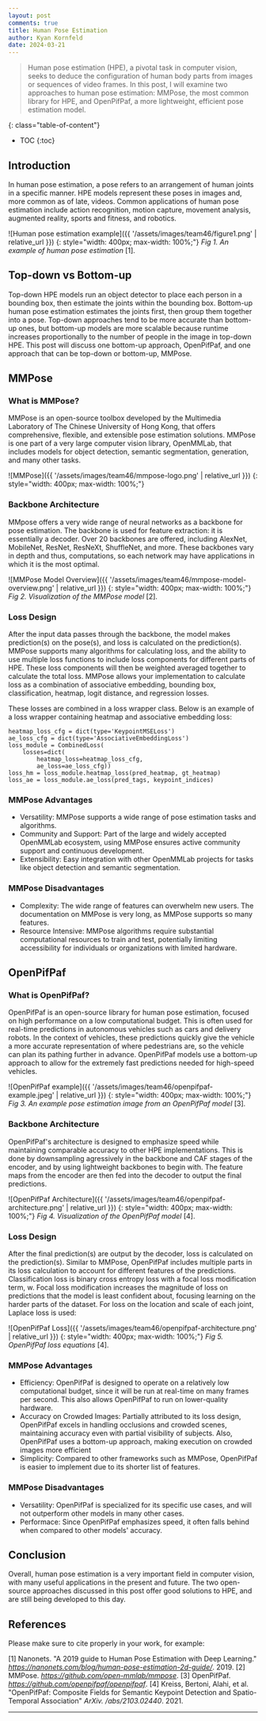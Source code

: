 ```yaml
---
layout: post
comments: true
title: Human Pose Estimation
author: Kyan Kornfeld
date: 2024-03-21
---
```



> Human pose estimation (HPE), a pivotal task in computer vision, seeks to deduce the configuration of human body parts from images or sequences of video frames. In this post, I will examine two approaches to human pose estimation: MMPose, the most common library for HPE, and OpenPifPaf, a more lightweight, efficient pose estimation model.


<!--more-->
{: class="table-of-content"}
* TOC
{:toc}

## Introduction
In human pose estimation, a pose refers to an arrangement of human joints in a specific manner. HPE models represent these poses in images and, more common as of late, videos. Common applications of human pose estimation include action recognition, motion capture, movement analysis, augmented reality, sports and fitness, and robotics. 

![Human pose estimation example]({{ '/assets/images/team46/figure1.png' | relative_url }})
{: style="width: 400px; max-width: 100%;"}
*Fig 1. An example of human pose estimation* [1].

## Top-down vs Bottom-up
Top-down HPE models run an object detector to place each person in a bounding box, then estimate the joints within the bounding box. Bottom-up human pose estimation estimates the joints first, then group them together into a pose. Top-down approaches tend to be more accurate than bottom-up ones, but bottom-up models are more scalable because runtime increases proportionally to the number of people in the image in top-down HPE. This post will discuss one bottom-up approach, OpenPifPaf, and one approach that can be top-down or bottom-up, MMPose.

## MMPose

### What is MMPose?
MMPose is an open-source toolbox developed by the Multimedia Laboratory of The Chinese University of Hong Kong, that offers comprehensive, flexible, and extensible pose estimation solutions. MMPose is one part of a very large computer vision library, OpenMMLab, that includes models for object detection, semantic segmentation, generation, and many other tasks.

![MMPose]({{ '/assets/images/team46/mmpose-logo.png' | relative_url }})
{: style="width: 400px; max-width: 100%;"}

### Backbone Architecture
MMpose offers a very wide range of neural networks as a backbone for pose estimation. The backbone is used for feature extraction: it is essentially a decoder. Over 20 backbones are offered, including AlexNet, MobileNet, ResNet, ResNeXt, ShuffleNet, and more. These backbones vary in depth and thus, computations, so each network may have applications in which it is the most optimal.

![MMPose Model Overview]({{ '/assets/images/team46/mmpose-model-overview.png' | relative_url }})
{: style="width: 400px; max-width: 100%;"}
*Fig 2. Visualization of the MMPose model* [2].

### Loss Design
After the input data passes through the backbone, the model makes prediction(s) on the pose(s), and loss is calculated on the prediction(s). MMPose supports many algorithms for calculating loss, and the ability to use multiple loss functions to include loss components for different parts of HPE. These loss components will then be weighted averaged together to calculate the total loss. MMPose allows your implementation to calculate loss as a combination of associative embedding, bounding box, classification, heatmap, logit distance, and regression losses.

These losses are combined in a loss wrapper class. Below is an example of a loss wrapper containing heatmap and associative embedding loss:

```
heatmap_loss_cfg = dict(type='KeypointMSELoss')
ae_loss_cfg = dict(type='AssociativeEmbeddingLoss')
loss_module = CombinedLoss(
    losses=dict(
        heatmap_loss=heatmap_loss_cfg,
        ae_loss=ae_loss_cfg))
loss_hm = loss_module.heatmap_loss(pred_heatmap, gt_heatmap)
loss_ae = loss_module.ae_loss(pred_tags, keypoint_indices)
```

### MMPose Advantages
- Versatility: MMPose supports a wide range of pose estimation tasks and algorithms.
- Community and Support: Part of the large and widely accepted OpenMMLab ecosystem, using MMPose ensures active community support and continuous development.
- Extensibility: Easy integration with other OpenMMLab projects for tasks like object detection and semantic segmentation.

### MMPose Disadvantages
- Complexity: The wide range of features can overwhelm new users. The documentation on MMPose is very long, as MMPose supports so many features.
- Resource Intensive: MMPose algorithms require substantial computational resources to train and test, potentially limiting accessibility for individuals or organizations with limited hardware.


## OpenPifPaf

### What is OpenPifPaf?
OpenPifPaf is an open-source library for human pose estimation, focused on high performance on a low computational budget. This is often used for real-time predictions in autonomous vehicles such as cars and delivery robots. In the context of vehicles, these predictions quickly give the vehicle a more accurate representation of where pedestrians are, so the vehicle can plan its pathing further in advance. OpenPifPaf models use a bottom-up approach to allow for the extremely fast predictions needed for high-speed vehicles.

![OpenPifPaf example]({{ '/assets/images/team46/openpifpaf-example.jpeg' | relative_url }})
{: style="width: 400px; max-width: 100%;"}
*Fig 3. An example pose estimation image from an OpenPifPaf model* [3].

### Backbone Architecture
OpenPifPaf's architecture is designed to emphasize speed while maintaining comparable accuracy to other HPE implementations. This is done by downsampling agressively in the backbone and CAF stages of the encoder, and by using lightweight backbones to begin with. The feature maps from the encoder are then fed into the decoder to output the final predictions.

![OpenPifPaf Architecture]({{ '/assets/images/team46/openpifpaf-architecture.png' | relative_url }})
{: style="width: 400px; max-width: 100%;"}
*Fig 4. Visualization of the OpenPifPaf model* [4].

### Loss Design
After the final prediction(s) are output by the decoder, loss is calculated on the prediction(s). Similar to MMPose, OpenPifPaf includes multiple parts in its loss calculation to account for different features of the predictions. Classification loss is binary cross entropy loss with a focal loss modification term, w. Focal loss modification increases the magnitude of loss on predictions that the model is least confident about, focusing learning on the harder parts of the dataset. For loss on the location and scale of each joint, Laplace loss is used:

![OpenPifPaf Loss]({{ '/assets/images/team46/openpifpaf-architecture.png' | relative_url }})
{: style="width: 400px; max-width: 100%;"}
*Fig 5. OpenPifPaf loss equations* [4].

### MMPose Advantages
- Efficiency: OpenPifPaf is designed to operate on a relatively low computational budget, since it will be run at real-time on many frames per second. This also allows OpenPifPaf to run on lower-quality hardware.
- Accuracy on Crowded Images: Partially attributed to its loss design, OpenPifPaf excels in handling occlusions and crowded scenes, maintaining accuracy even with partial visibility of subjects. Also, OpenPifPaf uses a bottom-up approach, making execution on crowded images more efficient
- Simplicity: Compared to other frameworks such as MMPose, OpenPifPaf is easier to implement due to its shorter list of features. 

### MMPose Disadvantages
- Versatility: OpenPifPaf is specialized for its specific use cases, and will not outperform other models in many other cases.
- Performace: Since OpenPifPaf emphasizes speed, it often falls behind when compared to other models' accuracy. 

## Conclusion
Overall, human pose estimation is a very important field in computer vision, with many useful applications in the present and future. The two open-source approaches discussed in this post offer good solutions to HPE, and are still being developed to this day.


## References
Please make sure to cite properly in your work, for example:

[1] Nanonets. "A 2019 guide to Human Pose Estimation with Deep Learning." *https://nanonets.com/blog/human-pose-estimation-2d-guide/*. 2019.
[2] MMPose. *https://github.com/open-mmlab/mmpose*.
[3] OpenPifPaf. *https://github.com/openpifpaf/openpifpaf*.
[4] Kreiss, Bertoni, Alahi, et al. "OpenPifPaf: Composite Fields for Semantic Keypoint Detection and Spatio-Temporal Association" *ArXiv. /abs/2103.02440*. 2021.

---
